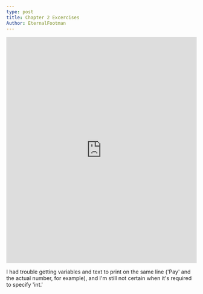 ```yaml
---
type: post
title: Chapter 2 Excercises
Author: EternalFootman
---
```

<iframe src="https://trinket.io/embed/python/908df8f6d6" width="100%" height="600" frameborder="0" marginwidth="0" marginheight="0" allowfullscreen></iframe>

I had trouble getting variables and text to print on the same line ('Pay' and the actual number, for example), and I'm still not certain when it's required to specify 'int.'
